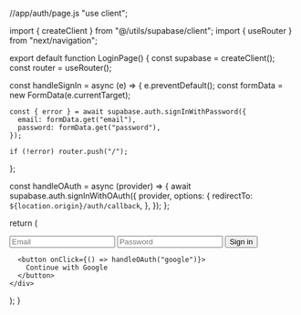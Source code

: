 //app/auth/page.js
"use client";

import { createClient } from "@/utils/supabase/client";
import { useRouter } from "next/navigation";

export default function LoginPage() {
  const supabase = createClient();
  const router = useRouter();

  const handleSignIn = async (e) => {
    e.preventDefault();
    const formData = new FormData(e.currentTarget);

    const { error } = await supabase.auth.signInWithPassword({
      email: formData.get("email"),
      password: formData.get("password"),
    });

    if (!error) router.push("/");
  };

  const handleOAuth = async (provider) => {
    await supabase.auth.signInWithOAuth({
      provider,
      options: {
        redirectTo: `${location.origin}/auth/callback`,
      },
    });
  };

  return (
    <div>
      <form onSubmit={handleSignIn}>
        <input name="email" type="email" placeholder="Email" required />
        <input
          name="password"
          type="password"
          placeholder="Password"
          required
        />
        <button type="submit">Sign in</button>
      </form>

      <button onClick={() => handleOAuth("google")}>
        Continue with Google
      </button>
    </div>
  );
}
